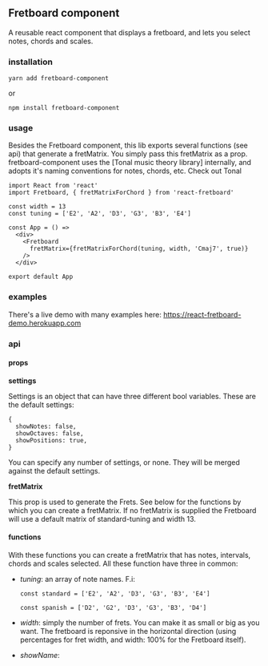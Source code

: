 ## Fretboard component

A reusable react component that displays a fretboard, and lets you select notes, chords and scales.

### installation

`yarn add fretboard-component`

or

`npm install fretboard-component`

### usage

Besides the Fretboard component, this lib exports several functions (see api) that
generate a fretMatrix. You simply pass this fretMatrix as a prop. fretboard-component uses the [Tonal music theory library] internally, and adopts it's naming conventions for notes, chords, etc. Check out Tonal

```
import React from 'react'
import Fretboard, { fretMatrixForChord } from 'react-fretboard'

const width = 13
const tuning = ['E2', 'A2', 'D3', 'G3', 'B3', 'E4']

const App = () =>
  <div>
    <Fretboard
      fretMatrix={fretMatrixForChord(tuning, width, 'Cmaj7', true)}
    />
  </div>

export default App
```

### examples

There's a live demo with many examples here: https://react-fretboard-demo.herokuapp.com

### api

#### props

  <b>settings</b>

  Settings is an object that can have three different bool variables. These are the default settings:
  ```
  {
    showNotes: false,
    showOctaves: false,
    showPositions: true,
  }
  ```
  You can specify any number of settings, or none. They will be merged against the default settings.

  <b>fretMatrix</b>

  This prop is used to generate the Frets. See below for the functions by which you can create a fretMatrix. If no fretMatrix is supplied the Fretboard will use a default matrix of standard-tuning and width 13.

#### functions
  With these functions you can create a fretMatrix that has notes, intervals, chords and scales selected.
  All these function have three in common:
  - *tuning*: an array of note names. F.i:

    `const standard = ['E2', 'A2', 'D3', 'G3', 'B3', 'E4']`

    `const spanish = ['D2', 'G2', 'D3', 'G3', 'B3', 'D4']`
  - *width*: simply the number of frets. You can make it as small or big as you want. The fretboard is reponsive in the horizontal direction (using percentages for fret width, and width: 100% for the Fretboard itself).

  - *showName*:
